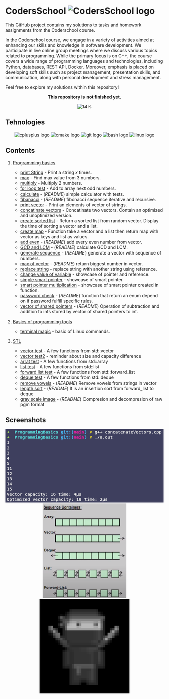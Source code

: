 # CodersSchool <img src="https://avatars.githubusercontent.com/u/44933664?s=48&v=4" height="30" alt="CodersSchool  logo"  />



This GitHub project contains my solutions to tasks and homework assignments from the Coderschool course.

In the Coderschool course, we engage in a variety of activities aimed at enhancing our skills and knowledge in software development. We participate in live online group meetings where we discuss various topics related to programming.
While the primary focus is on C++, the course covers a wide range of programming languages and technologies, including Python, databases, REST API, Docker. Moreover, emphasis is placed on developing soft skills such as project management, presentation skills, and communication, along with personal development and stress management.

Feel free to explore my solutions within this repository!

<div align="center">
<b>This repository is not finished yet.</b>

![14%](https://progress-bar.dev/14/?title=Progress)
</div>

## Tehnologies

<div align="center">

<img src="https://cdn.jsdelivr.net/gh/devicons/devicon/icons/cplusplus/cplusplus-original.svg" height="30" alt="cplusplus  logo"  />
<img src="https://cdn.jsdelivr.net/gh/devicons/devicon/icons/cmake/cmake-original.svg" height="30" alt="cmake logo"  />
<img src="https://cdn.jsdelivr.net/gh/devicons/devicon/icons/git/git-original.svg" height="30" alt="git logo"  />
<img src="https://cdn.jsdelivr.net/gh/devicons/devicon/icons/bash/bash-original.svg" height="30" alt="bash logo"  />
<img src="https://cdn.jsdelivr.net/gh/devicons/devicon/icons/linux/linux-original.svg" height="30" alt="linux logo"  />


</div>

## Contents

1. [Programming basics](./ProgrammingBasics/)
	- [print String](./ProgrammingBasics/printString.cpp) - Print a string $x$ times.
	- [max](./ProgrammingBasics/max.cpp) - Find max value from 3 numbers.
	- [multiply](./ProgrammingBasics/multiply.cpp) - Multiply 2 numbers.
	- [for loop test](./ProgrammingBasics/forLoopTest.cpp) - Add to array next odd numbers.
	- [calculate](./ProgrammingBasics/calculate) - (*README*) simple calculator with tests.
	- [fibanacci](./ProgrammingBasics/fibanacci) - (*README*) fibonacci sequence iterative and recursive.
	- [print vector](./ProgrammingBasics/printVector.cpp) - Print an elements of vector of strings.
	- [concatinate vectors](./ProgrammingBasics/concatinateVectors.cpp) - Concatinate two vectors. Contain an optimized and unoptimized version.
	- [create sorted list](./ProgrammingBasics/createSortedList.cpp) - Return a sorted list from random vector. Display the time of sorting a vector and a list.
	- [create map](./ProgrammingBasics/createMap.cpp) - Function take a vector and a list then return map with vector as keys and list as values.
	- [add even](./ProgrammingBasics/addEven) - (*README*) add every even number from vector.
	- [GCD and LCM](./ProgrammingBasics/GCD\&LCM) - (*README*) calculate GCD and LCM.
	- [generate sequence](./ProgrammingBasics/generateSequence/) - (*README*) generate a vector with sequence of numbers.
	- [max of vector](./ProgrammingBasics/maxOfVector/) - (*README*) return biggest number in vector.
	- [replace string](./ProgrammingBasics/replaceString.cpp) - replace string with another string using reference.
	- [change value of variable](./ProgrammingBasics/changeValueOfVariable.cpp) - showcase of pointer and reference.
	- [simple smart pointer](./ProgrammingBasics/simpleSmartPointer.cpp) - showcase of smart pointer.
	- [smart pointer multiplication](./ProgrammingBasics/replaceString.cpp) - showcase of smart pointer created in function.
	- [password check](./ProgrammingBasics/passwordCheck/) - (*README*) function that return an enum depend on if password fulfill specific rules.
	- [vector of shared pointers](./ProgrammingBasics/vectorOfSharedPointers/) - (*README*) Operation of subtraction and addition to ints stored by vector of shared pointers to int.

2. [Basics of programming tools](./BasicsOfProgrammingTools/)
	- [terminal magic](./BasicsOfProgrammingTools/TerminalMagic/) - basic of Linux commands.

3. [STL](./STL/)
	- [vector test](./STL/vectorTests.cpp) - A few functions from std::vector
	- [vector test2](./STL/vectorTests2.cpp) - reminder about size and capacity difference
	- [arrat test](./STL/arrayTests.cpp) - A few functions from std::array
	- [list test](./STL/listTests.cpp) - A few functions from std::list
	- [forward list test](./STL/forewardListTests.cpp) - A few functions from std::forward_list
	- [deque test](./STL/dequeTests.cpp) - A few functions from std::deque
	- [remove vowels](./STL/removeVowels/) - (*README*) Remove vowels from strings in vector
	- [length sort](./STL/lengthSort/) - (*README*) It is an insertion sort from forward_list to deque
	- [gray scale image](./STL/grayScaleImage/) - (*README*) Compresion and decompresion of raw pgm format


## Screenshots

<div align="center">

<img src="screenshots/03.png" alt="03"/>
<img src="screenshots/05.png" height=300 alt="05"/>
<img src="screenshots/07.png" height=300 alt="07"/>

</div>
